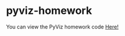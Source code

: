 # pyviz-homework

You can view the PyViz homework code [Here!](9https://github.com/themichaelfoley/pyviz-homework/blob/main/Starter_Code/san_francisco_housing.ipynb)